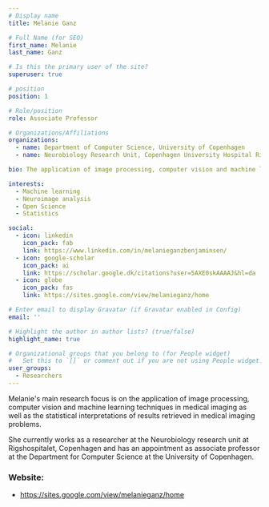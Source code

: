 ```yaml
---
# Display name
title: Melanie Ganz

# Full Name (for SEO)
first_name: Melanie
last_name: Ganz

# Is this the primary user of the site?
superuser: true

# position
position: 1

# Role/position
role: Associate Professor

# Organizations/Affiliations
organizations:
  - name: Department of Computer Science, University of Copenhagen
  - name: Neurobiology Research Unit, Copenhagen University Hospital Rigshospitalet

bio: The application of image processing, computer vision and machine learning techniques in medical imaging as well as the statistical interpretations of results retrieved in medical imaging problems.  

interests:
  - Machine learning
  - Neuroimage analysis
  - Open Science
  - Statistics

social:
  - icon: linkedin
    icon_pack: fab
    link: https://www.linkedin.com/in/melanieganzbenjaminsen/
  - icon: google-scholar
    icon_pack: ai
    link: https://scholar.google.dk/citations?user=5AXE0skAAAAJ&hl=da 
  - icon: globe
    icon_pack: fas
    link: https://sites.google.com/view/melanieganz/home 

# Enter email to display Gravatar (if Gravatar enabled in Config)
email: ''

# Highlight the author in author lists? (true/false)
highlight_name: true

# Organizational groups that you belong to (for People widget)
#   Set this to `[]` or comment out if you are not using People widget.
user_groups:
  - Researchers
---
```

Melanie's main research focus is on the application of image processing, computer vision and machine learning techniques in medical imaging as well as the statistical interpretations of results retrieved in medical imaging problems.  

She currently works as a researcher at the Neurobiology research unit at Rigshospitalet, Copenhagen and has an appointment as associate professor at the Department for Computer Science at the University of Copenhagen.

### Website:
- https://sites.google.com/view/melanieganz/home 
